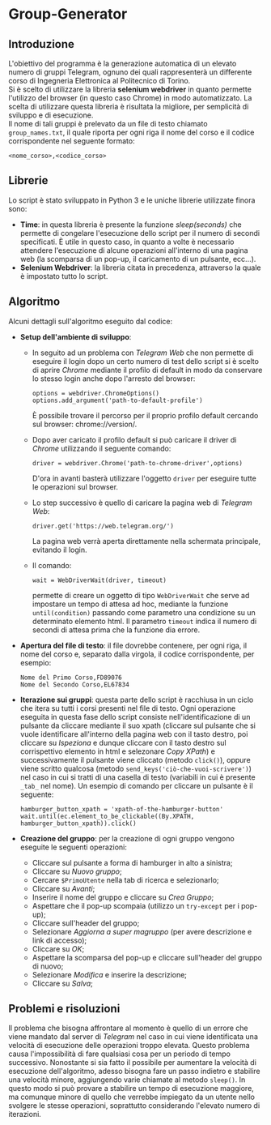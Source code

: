 # Group-Generator

## Introduzione
L'obiettivo del programma è la generazione automatica di un elevato numero di gruppi Telegram, ognuno dei quali rappresenterà un differente corso di Ingegneria Elettronica al Politecnico di Torino.<br/>
Si è scelto di utilizzare la libreria **selenium webdriver** in quanto permette l'utilizzo del browser (in questo caso Chrome) in modo automatizzato.
La scelta di utilizzare questa libreria è risultata la migliore, per semplicità di sviluppo e di esecuzione.<br/>
Il nome di tali gruppi è prelevato da un file di testo chiamato `group_names.txt`, il quale riporta per ogni riga il nome del corso e il codice corrispondente nel seguente formato:
```
<nome_corso>,<codice_corso>
```
## Librerie
Lo script è stato sviluppato in Python 3 e le uniche librerie utilizzate finora sono:
- **Time**: in questa libreria è presente la funzione *sleep(seconds)* che permette di congelare l'esecuzione dello script per il numero di secondi specificati. È utile in questo caso, in quanto a volte è necessario attendere l'esecuzione di alcune operazioni all'interno di una pagina web (la scomparsa di un pop-up, il caricamento di un pulsante, ecc...).
- **Selenium Webdriver**: la libreria citata in precedenza, attraverso la quale è impostato tutto lo script.

## Algoritmo
Alcuni dettagli sull'algoritmo eseguito dal codice:
- **Setup dell'ambiente di sviluppo**:
  - In seguito ad un problema con *Telegram Web* che non permette di eseguire il login dopo un certo numero di test dello script si è scelto di aprire *Chrome* mediante il profilo di default in modo da conservare lo stesso login anche dopo l'arresto del browser:
      ```
      options = webdriver.ChromeOptions()
      options.add_argument('path-to-default-profile')
      ```
      È possibile trovare il percorso per il proprio profilo default cercando sul browser: chrome://version/.
  
  - Dopo aver caricato il profilo default si può caricare il driver di *Chrome* utilizzando il seguente comando:
      ```
      driver = webdriver.Chrome('path-to-chrome-driver',options)
      ```
      D'ora in avanti basterà utilizzare l'oggetto `driver` per eseguire tutte le operazioni sul browser.
    
  - Lo step successivo è quello di caricare la pagina web di *Telegram Web*:
      ```
      driver.get('https://web.telegram.org/')
      ```
      La pagina web verrà aperta direttamente nella schermata principale, evitando il login.
    
  - Il comando:
      ```
      wait = WebDriverWait(driver, timeout)
      ```
      permette di creare un oggetto di tipo `WebDriverWait` che serve ad impostare un tempo di attesa ad hoc, mediante la funzione `until(condition)` passando come parametro una condizione su un determinato elemento html. Il parametro `timeout` indica il numero di secondi di attesa prima che la funzione dia errore.

- **Apertura del file di testo**: il file dovrebbe contenere, per ogni riga, il nome del corso e, separato dalla virgola, il codice corrispondente, per esempio:
    ```
    Nome del Primo Corso,FD89076
    Nome del Secondo Corso,EL67834
    ```
- **Iterazione sui gruppi**: questa parte dello script è racchiusa in un ciclo che itera su tutti i corsi presenti nel file di testo. Ogni operazione eseguita in questa fase dello script consiste nell'identificazione di un pulsante da cliccare mediante il suo xpath (cliccare sul pulsante che si vuole identificare all'interno della pagina web con il tasto destro, poi cliccare su *Ispeziona* e dunque cliccare con il tasto destro sul corrispettivo elemento in html e selezonare *Copy XPath*) e successivamente il pulsante viene cliccato (metodo `click()`), oppure viene scritto qualcosa (metodo `send_keys('ciò-che-vuoi-scrivere')`) nel caso in cui si tratti di una casella di testo (variabili in cui è presente `_tab_` nel nome).
Un esempio di comando per cliccare un pulsante è il seguente:
  ```
  hamburger_button_xpath = 'xpath-of-the-hamburger-button'
  wait.until(ec.element_to_be_clickable((By.XPATH, hamburger_button_xpath)).click()
  ```
- **Creazione del gruppo**: per la creazione di ogni gruppo vengono eseguite le seguenti operazioni:
  - Cliccare sul pulsante a forma di hamburger in alto a sinistra;
  - Cliccare su *Nuovo gruppo*;
  - Cercare `$PrimoUtente` nella tab di ricerca e selezionarlo;
  - Cliccare su *Avanti*;
  - Inserire il nome del gruppo e cliccare su *Crea Gruppo*;
  - Aspettare che il pop-up scompaia (utilizzo un `try-except` per i pop-up);
  - Cliccare sull'header del gruppo;
  - Selezionare *Aggiorna a super magruppo* (per avere descrizione e link di accesso);
  - Cliccare su *OK*;
  - Aspettare la scomparsa del pop-up e cliccare sull'header del gruppo di nuovo;
  - Selezionare *Modifica* e inserire la descrizione;
  - Cliccare su *Salva*;
  
## Problemi e risoluzioni
Il problema che bisogna affrontare al momento è quello di un errore che viene mandato dal server di *Telegram* nel caso in cui viene identificata una velocità di esecuzione delle operazioni troppo elevata.
Questo problema causa l'impossibilità di fare qualsiasi cosa per un periodo di tempo successivo.
Nonostante si sia fatto il possibile per aumentare la velocità di esecuzione dell'algoritmo, adesso bisogna fare un passo indietro e stabilire una velocità minore, aggiungendo varie chiamate al metodo `sleep()`.
In questo modo si può provare a stabilire un tempo di esecuzione maggiore, ma comunque minore di quello che verrebbe impiegato da un utente nello svolgere le stesse operazioni, soprattutto considerando l'elevato numero di iterazioni.
